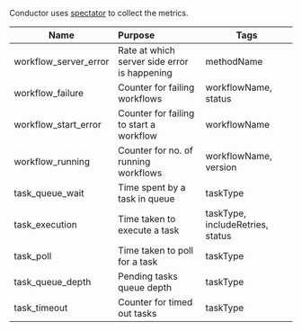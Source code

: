 Conductor uses [spectator][1] to collect the metrics.

| Name        | Purpose           | Tags  |
| ------------- |:-------------| -----|
| workflow_server_error      | Rate at which server side error is happening | methodName|
| workflow_failure | Counter for failing workflows|workflowName, status|
| workflow_start_error | Counter for failing to start a workflow|workflowName|
| workflow_running | Counter for no. of running workflows | workflowName, version|
| task_queue_wait | Time spent by a task in queue | taskType|
| task_execution | Time taken to execute a task | taskType, includeRetries, status |
| task_poll | Time taken to poll for a task | taskType|
| task_queue_depth | Pending tasks queue depth | taskType |
| task_timeout | Counter for timed out tasks | taskType |


[1]: https://github.com/Netflix/spectator